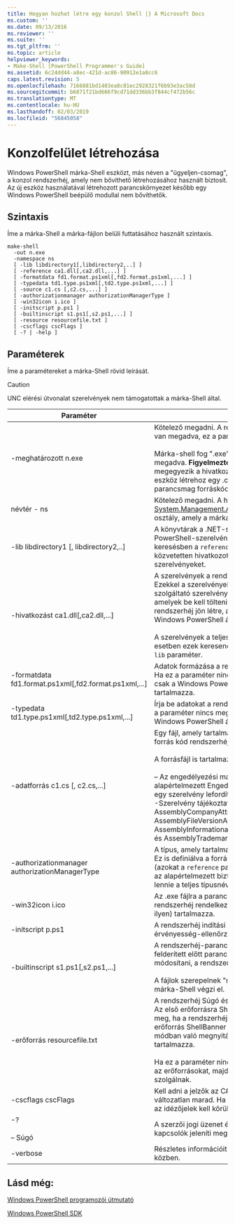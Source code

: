 ```yaml
---
title: Hogyan hozhat létre egy konzol Shell |} A Microsoft Docs
ms.custom: ''
ms.date: 09/13/2016
ms.reviewer: ''
ms.suite: ''
ms.tgt_pltfrm: ''
ms.topic: article
helpviewer_keywords:
- Make-Shell [PowerShell Programmer's Guide]
ms.assetid: 6c24dd44-a8ec-421d-ac86-90912e1a8cc6
caps.latest.revision: 5
ms.openlocfilehash: 7166881bd1403ea8c81ec2928321f6b93e3ac58d
ms.sourcegitcommit: b6871f21bd666f9cd71dd336bb3f844cf472b56c
ms.translationtype: MT
ms.contentlocale: hu-HU
ms.lasthandoff: 02/03/2019
ms.locfileid: "56845058"
---
```

# <a name="how-to-create-a-console-shell"></a>Konzolfelület létrehozása

Windows PowerShell márka-Shell eszközt, más néven a "ügyeljen-csomag", a konzol rendszerhéj, amely nem bővíthető létrehozásához használt biztosít. Az új eszköz használatával létrehozott parancskörnyezet később egy Windows PowerShell beépülő modullal nem bővíthetők.

## <a name="syntax"></a>Szintaxis

Íme a márka-Shell a márka-fájlon belüli futtatásához használt szintaxis.

```
make-shell
  -out n.exe
  -namespace ns
  [ -lib libdirectory1[,libdirectory2,..] ]
  [ -reference ca1.dll[,ca2.dll,...] ]
  [ -formatdata fd1.format.ps1xml[,fd2.format.ps1xml,...] ]
  [ -typedata td1.type.ps1xml[,td2.type.ps1xml,...] ]
  [ -source c1.cs [,c2.cs,...] ]
  [ -authorizationmanager authorizationManagerType ]
  [ -win32icon i.ico ]
  [ -initscript p.ps1 ]
  [ -builtinscript s1.ps1[,s2.ps1,...] ]
  [ -resource resourcefile.txt ]
  [ -cscflags cscFlags ]
  [ -? | -help ]
```

## <a name="parameters"></a>Paraméterek

Íme a paramétereket a márka-Shell rövid leírását.

> [!CAUTION]
> UNC elérési útvonalat szerelvények nem támogatottak a márka-Shell által.

|Paraméter|Leírás|
|---------------|-----------------|
|-meghatározott n.exe|Kötelező megadni. A rendszerhéj előállításához neve. Az elérési út van megadva, ez a paraméter részeként.<br /><br /> Márka-shell fog ".exe" hozzáfűzése ezt az értéket, ha nincs megadva. **Figyelmeztetés:**  Hozzon létre egy kimeneti fájl neve megegyezik a hivatkozott .dll fájl. Ha megpróbálja ezt, a márka-Shell eszköz létrehoz egy .cs ugyanazzal a névvel, amely felülírja a parancsmag forráskód .cs fájlt.|
|névtér - ns|Kötelező megadni. A használandó névteret a származtatott [System.Management.Automation.Runspaces.Runspaceconfiguration](/dotnet/api/System.Management.Automation.Runspaces.RunspaceConfiguration) osztály, amely a márka kit állít elő, és lefordítja.|
|-lib libdirectory1 [, libdirectory2,..]|A könyvtárak a .NET-szerelvények, beleértve a Windows PowerShell-szerelvényeket, által meghatározott szerelvényeket keresésben a `reference` paraméter, egy másik szerelvény által közvetetten hivatkozott szerelvényeket és a .NET rendszer szerelvényeket.|
|-hivatkozást ca1.dll[,ca2.dll,...]|A szerelvények a rendszerhéj bevonni vesszővel tagolt listája. Ezekkel a szerelvényekkel tartalmaz minden parancsmag és a szolgáltató szerelvényeket, valamint erőforrás szerelvényeket, amelyek be kell tölteni. Ha ez a paraméter nincs megadva, a rendszerhéj jön létre, amely csak a fő parancsmagjainak és a Windows PowerShell által biztosított szolgáltatókat tartalmazza.<br /><br /> A szerelvények a teljes elérési útja is meg kell adni, ellenkező esetben ezek keresendő által megadott elérési út használatával a `lib` paraméter.|
|-formatdata fd1.format.ps1xml[,fd2.format.ps1xml,...]|Adatok formázása a rendszerhéj bevonni a vesszővel tagolt listája. Ha ez a paraméter nincs megadva, a rendszerhéj jön létre, amely csak a Windows PowerShell által biztosított formátumú adatokat tartalmazza.|
|-typedata td1.type.ps1xml[,td2.type.ps1xml,...]|Írja be adatokat a rendszerhéj bevonni vesszővel tagolt listája. Ha ez a paraméter nincs megadva, a rendszerhéj jön létre, amely csak a Windows PowerShell által biztosított típusú adatokat tartalmaz.|
|-adatforrás c1.cs [, c2.cs,...]|Egy fájl, amely tartalmazza a rendszerhéj létrehozásához szükséges forrás kód rendszerhéj fejlesztője által készített neve.<br /><br /> A forrásfájl is tartalmazhatja a következő forrás-kódot:<br /><br /> – Az engedélyezési manager megvalósítása, amely felülbírálja az alapértelmezett Engedélyezéskezelő. (Ez sikerült is meg kell adni egy szerelvény lefordítva.)<br />-Szerelvény tájékoztató attribútum nyilatkozatok: például AssemblyCompanyAttribute, AssemblyCopyrightAttribute, AssemblyFileVersionAttribute, AssemblyInformationalVersionAttribute, AssemblyProductAttribute, és AssemblyTrademarkAttribute.|
|-authorizationmanager authorizationManagerType|A típus, amely tartalmazza a kezelő engedélyezési végrehajtására. Ez is definiálva a forráskódban, vagy egy szerelvény lefordítva (azokat a `reference` paraméter). Ha ez a paraméter nincs megadva, az alapértelmezett biztonsági manager szolgál. Az értéknek kell lennie a teljes típusnév, többek között a névtereket.|
|-win32icon i.ico|Az .exe fájlra a parancshéj ikonjára. Ha nincs megadva, a rendszerhéj rendelkezik az ikont, amely a c# fordítóprogram (ha van ilyen) tartalmazza.|
|-initscript p.ps1|A rendszerhéj indítási profilját. A fájl megtalálható "mint-akkor"; érvényesség-ellenőrzés nélkül márka-Shell végzi el.|
|-builtinscript s1.ps1[,s2.ps1,...]|A rendszerhéj-parancsfájlok beépített listája. Ezek a szkriptek felderített előtt parancsfájl elérési útján, és azok tartalmát nem lehet módosítani, a rendszerhéj a létrehozása után.<br /><br /> A fájlok szerepelnek "mint-akkor"; érvényesség-ellenőrzés nélkül márka-Shell végzi el.|
|-erőforrás resourcefile.txt|A rendszerhéj Súgó és transzparens erőforrásait tartalmazó .txt fájlt. Az első erőforrásra ShellHelp neve, és tartalmazza a szöveg jelenik meg, ha a rendszerhéj meghívása a `help` paraméter. A második erőforrás ShellBanner neve, és a szöveg és a rendszerhéj interaktív módban való megnyitásakor megjelenő szerzői jogi információ tartalmazza.<br /><br /> Ha ez a paraméter nincs megadva, vagy nem találhatók meg ezeket az erőforrásokat, majd egy általános Súgó és transzparens szolgálnak.|
|-cscflags cscFlags|Kell adni a jelzők az C# fordító (csc.exe). Ezek továbbítja a rendszer változatlan marad. Ha ezt a paramétert tartalmaz szóközöket, akkor az idézőjelek kell körül.|
|-?<br /><br /> – Súgó|A szerzői jogi üzenet és a márka-rendszerhéj parancssori kapcsolók jeleníti meg.|
|-verbose|Részletes információit jeleníti meg a rendszerhéj létrehozása közben.|

## <a name="see-also"></a>Lásd még:

[Windows PowerShell programozói útmutató](./windows-powershell-programmer-s-guide.md)

[Windows PowerShell SDK](../windows-powershell-reference.md)
